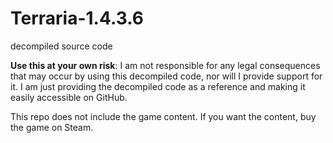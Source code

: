 # Terraria-1.4.3.6
decompiled source code

**Use this at your own risk**: I am not responsible for any legal consequences that may occur by using this decompiled code, nor will I provide support for it. I am just providing the decompiled code as a reference and making it easily accessible on GitHub.

This repo does not include the game content. If you want the content, buy the game on Steam.
